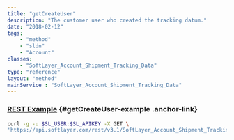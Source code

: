 ```yaml
---
title: "getCreateUser"
description: "The customer user who created the tracking datum."
date: "2018-02-12"
tags:
    - "method"
    - "sldn"
    - "Account"
classes:
    - "SoftLayer_Account_Shipment_Tracking_Data"
type: "reference"
layout: "method"
mainService : "SoftLayer_Account_Shipment_Tracking_Data"
---
```


### [REST Example](#getCreateUser-example) <a href="/article/rest/"><i class="fas fa-question"></i></a> {#getCreateUser-example .anchor-link} 
```bash
curl -g -u $SL_USER:$SL_APIKEY -X GET \
'https://api.softlayer.com/rest/v3.1/SoftLayer_Account_Shipment_Tracking_Data/{SoftLayer_Account_Shipment_Tracking_DataID}/getCreateUser'
```
